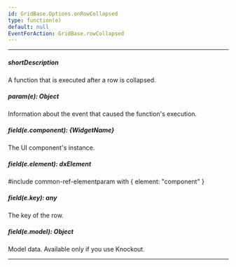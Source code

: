 ```yaml
---
id: GridBase.Options.onRowCollapsed
type: function(e)
default: null
EventForAction: GridBase.rowCollapsed
---
```

---
##### shortDescription
A function that is executed after a row is collapsed.

##### param(e): Object
Information about the event that caused the function's execution.

##### field(e.component): {WidgetName}
The UI component's instance.

##### field(e.element): dxElement
#include common-ref-elementparam with { element: "component" }

##### field(e.key): any
The key of the row.

##### field(e.model): Object
Model data. Available only if you use Knockout.

---

